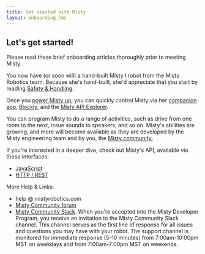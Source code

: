 ```yaml
---
title: Get started with Misty
layout: onboarding.hbs
---
```

## Let's get started!

Please read these brief onboarding articles thoroughly prior to meeting Misty.

You now have (or soon will) a hand-built Misty I robot from the Misty Robotics team. Because she's hand-built, she'd appreciate that you start by reading [Safety & Handling](../../../../../onboarding/get-started/safety-handling).

Once you [power Misty up](../../../../../onboarding/get-started/powering-up-down), you can quickly control Misty via her [companion app](../../../../../onboarding/3-ways-to-interact-with-misty/companion-app), [Blockly](../../../../../onboarding/3-ways-to-interact-with-misty/blockly), and the [Misty API Explorer](../../../../../onboarding/3-ways-to-interact-with-misty/api-explorer).

You can program Misty to do a range of activities, such as drive from one room to the next, issue sounds to speakers, and so on. Misty's abilities are growing, and more will become available as they are developed by the Misty engineering team and by you, the [Misty community.](http://forums.mistyrobotics.com/)

If you're interested in a deeper dive, check out Misty's API, available via these interfaces:
- [JavaScript](../../../../../apis/api-reference/all-functions)
- [HTTP / REST](../../../../../apis/api-reference/rest)

More Help & Links:
* help @ mistyrobotics.com
* [Misty Community forum](http://community.mistyrobotics.com/)
* [Misty Community Slack](http://misty-community.slack.com). When you're accepted into the Misty Developer Program, you receive an invitation to the Misty Community Slack channel. This channel serves as the first line of response for all issues and questions you may have with your robot. The support channel is monitored for immediate response (5-10 minutes) from 7:00am-10:00pm MST on weekdays and from 7:00am-7:00pm MST on weekends.
